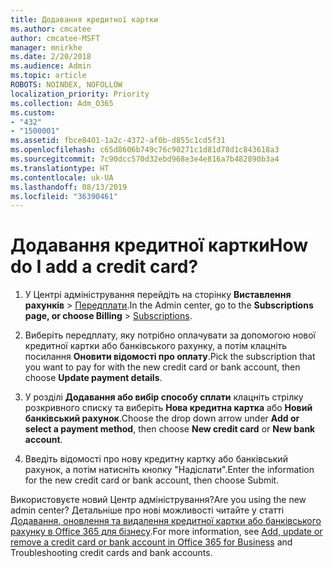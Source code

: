 ```yaml
---
title: Додавання кредитної картки
ms.author: cmcatee
author: cmcatee-MSFT
manager: mnirkhe
ms.date: 2/20/2018
ms.audience: Admin
ms.topic: article
ROBOTS: NOINDEX, NOFOLLOW
localization_priority: Priority
ms.collection: Adm_O365
ms.custom:
- "432"
- "1500001"
ms.assetid: fbce8401-1a2c-4372-af0b-d855c1cd5f31
ms.openlocfilehash: c65d8606b749c76c90271c1d81d78d1c843618a3
ms.sourcegitcommit: 7c90dcc570d32ebd968e3e4e816a7b482890b3a4
ms.translationtype: HT
ms.contentlocale: uk-UA
ms.lasthandoff: 08/13/2019
ms.locfileid: "36390461"
---
```

# <a name="how-do-i-add-a-credit-card"></a><span data-ttu-id="adb6b-102">Додавання кредитної картки</span><span class="sxs-lookup"><span data-stu-id="adb6b-102">How do I add a credit card?</span></span>

1. <span data-ttu-id="adb6b-103">У Центрі адміністрування перейдіть на сторінку **Виставлення рахунків** \> [Передплати](https://go.microsoft.com/fwlink/p/?linkid=842054).</span><span class="sxs-lookup"><span data-stu-id="adb6b-103">In the Admin center, go to the **Subscriptions page, or choose Billing** \> [Subscriptions](https://go.microsoft.com/fwlink/p/?linkid=842054).</span></span>

2. <span data-ttu-id="adb6b-104">Виберіть передплату, яку потрібно оплачувати за допомогою нової кредитної картки або банківського рахунку, а потім клацніть посилання **Оновити відомості про оплату**.</span><span class="sxs-lookup"><span data-stu-id="adb6b-104">Pick the subscription that you want to pay for with the new credit card or bank account, then choose **Update payment details**.</span></span>

3. <span data-ttu-id="adb6b-105">У розділі **Додавання або вибір способу сплати** клацніть стрілку розкривного списку та виберіть **Нова кредитна картка** або **Новий банківський рахунок**.</span><span class="sxs-lookup"><span data-stu-id="adb6b-105">Choose the drop down arrow under **Add or select a payment method**, then choose **New credit card** or **New bank account**.</span></span>

4. <span data-ttu-id="adb6b-106">Введіть відомості про нову кредитну картку або банківський рахунок, а потім натисніть кнопку "Надіслати".</span><span class="sxs-lookup"><span data-stu-id="adb6b-106">Enter the information for the new credit card or bank account, then choose Submit.</span></span>

<span data-ttu-id="adb6b-107">Використовуєте новий Центр адміністрування?</span><span class="sxs-lookup"><span data-stu-id="adb6b-107">Are you using the new admin center?</span></span> <span data-ttu-id="adb6b-108">Детальніше про нові можливості читайте у статті [Додавання, оновлення та видалення кредитної картки або банківського рахунку в Office 365 для бізнесу](https://docs.microsoft.com/uk-UA/office365/admin/subscriptions-and-billing/add-update-or-remove-credit-card-or-bank-account).</span><span class="sxs-lookup"><span data-stu-id="adb6b-108">For more information, see [Add, update or remove a credit card or bank account in Office 365 for Business](https://docs.microsoft.com/en-us/office365/admin/subscriptions-and-billing/add-update-or-remove-credit-card-or-bank-account) and Troubleshooting credit cards and bank accounts.</span></span>